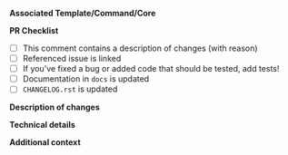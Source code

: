 <!-- Many thanks for contributing to cookietemple! -->

**Associated Template/Command/Core**

<!-- State the template handle or command. -->

**PR Checklist**

<!-- Please fill in the appropriate checklist below (delete whatever is not relevant). These are the most common things requested on pull requests (PRs). -->

-   [ ] This comment contains a description of changes (with reason)
-   [ ] Referenced issue is linked
-   [ ] If you've fixed a bug or added code that should be tested, add tests!
-   [ ] Documentation in `docs` is updated
-   [ ] `CHANGELOG.rst` is updated

**Description of changes**

<!-- Please state what you've changed and how it might affect the user. -->

**Technical details**

<!-- Please state any technical details such as limitations, reasons for additional dependencies, benchmarks etc. here. -->

**Additional context**

<!-- Add any other context or screenshots here. -->

